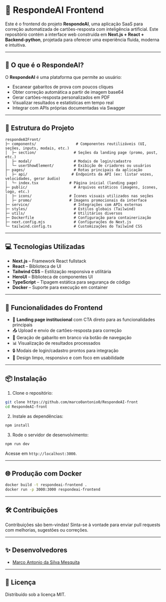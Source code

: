 # 🧠 RespondeAI Frontend

Este é o frontend do projeto **RespondeAI**, uma aplicação SaaS para correção automatizada de cartões-resposta com inteligência artificial. Este repositório contém a interface web construída em **Next.js + React + Backend-python**, projetada para oferecer uma experiência fluida, moderna e intuitiva.

---

## 🚀 O que é o RespondeAI?

O **RespondeAI** é uma plataforma que permite ao usuário:

- Escanear gabaritos de prova com poucos cliques
- Obter correção automática a partir de imagem base64
- Gerar cartões-resposta personalizados em PDF
- Visualizar resultados e estatísticas em tempo real
- Integrar com APIs próprias documentadas via Swagger

---

## 🧱 Estrutura do Projeto

```
respondeAIFront/
├─ components/                  # Componentes reutilizáveis (UI, seções, inputs, modais, etc.)
│  ├─ section/                 # Seções da landing page (promo, post, etc.)
│  ├─ modal/                   # Modais de login/cadastro
│  └─ userShowElement/         # Exibição de criadores ou usuários
├─ pages/                      # Rotas principais da aplicação
│  ├─ api/                    # Endpoints da API (ex: listar vozes, velocidades, gerar áudio)
│  └─ index.tsx              # Página inicial (landing page)
├─ public/                     # Arquivos estáticos (imagens, ícones, logo, etc.)
│  ├─ icons/                 # Ícones visuais utilizados nas seções
│  ├─ promo/                 # Imagens promocionais da interface
├─ service/                    # Integrações com APIs externas
├─ styles/                     # Estilos globais (Tailwind)
├─ utils/                      # Utilitários diversos
├─ Dockerfile                  # Configuração para containerização
├─ next.config.mjs             # Configurações do Next.js
└─ tailwind.config.ts          # Customizações do Tailwind CSS
```

---

## 💻 Tecnologias Utilizadas

- **Next.js** – Framework React fullstack
- **React** – Biblioteca de UI
- **Tailwind CSS** – Estilização responsiva e utilitária
- **HeroUI** – Biblioteca de componentes UI
- **TypeScript** – Tipagem estática para segurança de código
- **Docker** – Suporte para execução em container

---

## 🧩 Funcionalidades do Frontend

- 🧠 **Landing page institucional** com CTA direto para as funcionalidades principais
- 📤 Upload e envio de cartões-resposta para correção
- 🧾 Geração de gabarito em branco via botão de navegação
- 📊 Visualização de resultados processados
- 🔒 Modais de login/cadastro prontos para integração
- 🎨 Design limpo, responsivo e com foco em usabilidade

---

## 📦 Instalação

1. Clone o repositório:

```bash
git clone https://github.com/marco0antonio0/RespondeAI-front
cd RespondeAI-front
```

2. Instale as dependências:

```bash
npm install
```

3. Rode o servidor de desenvolvimento:

```bash
npm run dev
```

Acesse em `http://localhost:3000`.

---

## 🌐 Produção com Docker

```bash
docker build -t respondeai-frontend .
docker run -p 3000:3000 respondeai-frontend
```

---

## 🛠️ Contribuições

Contribuições são bem-vindas! Sinta-se à vontade para enviar pull requests com melhorias, sugestões ou correções.

---

## ✨ Desenvolvedores

- [Marco Antonio da Silva Mesquita](https://github.com/marco0antonio0)

---

## 📄 Licença

Distribuído sob a licença MIT.
